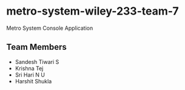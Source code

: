 # metro-system-wiley-233-team-7
Metro System Console Application

## Team Members
- Sandesh Tiwari S
- Krishna Tej
- Sri Hari N U
- Harshit Shukla
